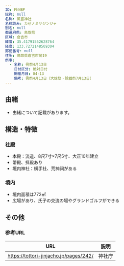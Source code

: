 ```yaml
---
ID: FhNBP
総称: null
名称: 風宮神社
名称読み: カゼノミヤジンジャ
別名: null
都道府県: 鳥取県
区域: 倉吉市
緯度: 35.41791552628764
経度: 133.7272148509304
郵便番号: null
住所: 鳥取県倉吉市岡19
祭事:
  - 名称: 例祭4月13日
    日付区分: 絶対日付
    開催月日: 04-13
    備考: 例祭4月13日（大祓祭・除蝗祭7月13日）
---
```


## 由緒

- 由緒について記載があります。

## 構造・特徴

### 社殿

- 本殿：流造、8尺7寸×7尺5寸、大正10年建立
- 幣殿、拝殿あり
- 境内神社：横手社、荒神祠がある

### 境内

- 境内面積は772㎡
- 広場があり、氏子の交流の場やグランドゴルフができる

## その他

### 参考URL

| URL                                    | 説明   |
| -------------------------------------- | ------ |
| https://tottori-jinjacho.jp/pages/242/ | 神社庁 |
